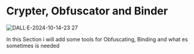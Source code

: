 # Crypter, Obfuscator and Binder

![DALL·E-2024-10-14-23 27](https://github.com/user-attachments/assets/7ae12877-c645-4834-ad7c-fbda862622d5)

 In this Section i will add some tools for Obfuscating, Binding and what es sometimes is needed
